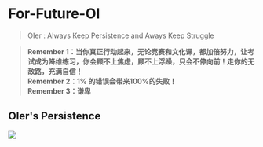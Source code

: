 # For-Future-OI
> OIer : Always Keep Persistence and Aways Keep Struggle

> **Remember 1：当你真正行动起来，无论竞赛和文化课，都加倍努力，让考试成为降维练习，你会顾不上焦虑，顾不上浮躁，只会不停向前！走你的无敌路，充满自信！**  
**Remember 2：1% 的错误会带来100%的失败！**   
**Remember 3：谦卑**

## OIer's Persistence
![](https://i.loli.net/2018/10/26/5bd32d17a163e.png)
